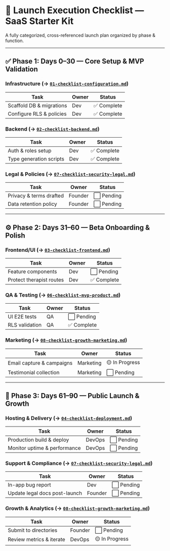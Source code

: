 # 🚀 Launch Execution Checklist — SaaS Starter Kit

A fully categorized, cross-referenced launch plan organized by phase & function.

---

## ✅ Phase 1: Days 0–30 — Core Setup & MVP Validation

### Infrastructure (→ [`01-checklist-configuration.md`](./01-checklist-configuration.md))
| Task                          | Owner | Status      |
| ----------------------------- | ----- | ----------- |
| Scaffold DB & migrations      | Dev   | ✅ Complete |
| Configure RLS & policies      | Dev   | ✅ Complete |

### Backend (→ [`02-checklist-backend.md`](./02-checklist-backend.md))
| Task                          | Owner | Status      |
| ----------------------------- | ----- | ----------- |
| Auth & roles setup            | Dev   | ✅ Complete |
| Type generation scripts       | Dev   | ✅ Complete |

### Legal & Policies (→ [`07-checklist-security-legal.md`](./07-checklist-security-legal.md))
| Task                          | Owner  | Status    |
| ----------------------------- | ------ | --------- |
| Privacy & terms drafted       | Founder| ⬜ Pending |
| Data retention policy         | Founder| ⬜ Pending |

---

## ⚙️ Phase 2: Days 31–60 — Beta Onboarding & Polish

### Frontend/UI (→ [`03-checklist-frontend.md`](./03-checklist-frontend.md))
| Task                          | Owner | Status      |
| ----------------------------- | ----- | ----------- |
| Feature components            | Dev   | ⬜ Pending   |
| Protect therapist routes      | Dev   | ✅ Complete |

### QA & Testing (→ [`06-checklist-mvp-product.md`](./06-checklist-mvp-product.md))
| Task                          | Owner | Status      |
| ----------------------------- | ----- | ----------- |
| UI E2E tests                  | QA    | ⬜ Pending   |
| RLS validation                | QA    | ✅ Complete |

### Marketing (→ [`08-checklist-growth-marketing.md`](./08-checklist-growth-marketing.md))
| Task                          | Owner     | Status      |
| ----------------------------- | --------- | ----------- |
| Email capture & campaigns      | Marketing | 🟡 In Progress |
| Testimonial collection         | Marketing | ⬜ Pending   |

---

## 🚀 Phase 3: Days 61–90 — Public Launch & Growth

### Hosting & Delivery (→ [`04-checklist-deployment.md`](./04-checklist-deployment.md))
| Task                          | Owner   | Status     |
| ----------------------------- | ------- | ---------- |
| Production build & deploy     | DevOps  | ⬜ Pending  |
| Monitor uptime & performance  | DevOps  | ⬜ Pending  |

### Support & Compliance (→ [`07-checklist-security-legal.md`](./07-checklist-security-legal.md))
| Task                          | Owner  | Status     |
| ----------------------------- | ------ | ---------- |
| In-app bug report             | Dev    | ⬜ Pending  |
| Update legal docs post-launch | Founder| ⬜ Pending  |

### Growth & Analytics (→ [`08-checklist-growth-marketing.md`](./08-checklist-growth-marketing.md))
| Task                          | Owner   | Status      |
| ----------------------------- | ------- | ----------- |
| Submit to directories         | Founder | ⬜ Pending   |
| Review metrics & iterate      | DevOps  | 🟡 In Progress |
